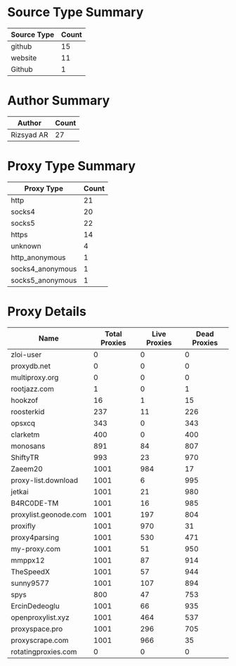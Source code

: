 # Source Type Summary

| Source Type | Count |
|-------------|-------|
| github | 15 |
| website | 11 |
| Github | 1 |


# Author Summary

| Author | Count |
|--------|-------|
| Rizsyad AR | 27 |


# Proxy Type Summary

| Proxy Type | Count |
|------------|-------|
| http | 21 |
| socks4 | 20 |
| socks5 | 22 |
| https | 14 |
| unknown | 4 |
| http_anonymous | 1 |
| socks4_anonymous | 1 |
| socks5_anonymous | 1 |


# Proxy Details

| Name | Total Proxies | Live Proxies | Dead Proxies |
|------|---------------|--------------|---------------|
| zloi-user | 0 | 0 | 0 |
| proxydb.net | 0 | 0 | 0 |
| multiproxy.org | 0 | 0 | 0 |
| rootjazz.com | 1 | 0 | 1 |
| hookzof | 16 | 1 | 15 |
| roosterkid | 237 | 11 | 226 |
| opsxcq | 343 | 0 | 343 |
| clarketm | 400 | 0 | 400 |
| monosans | 891 | 84 | 807 |
| ShiftyTR | 993 | 23 | 970 |
| Zaeem20 | 1001 | 984 | 17 |
| proxy-list.download | 1001 | 6 | 995 |
| jetkai | 1001 | 21 | 980 |
| B4RC0DE-TM | 1001 | 16 | 985 |
| proxylist.geonode.com | 1001 | 197 | 804 |
| proxifly | 1001 | 970 | 31 |
| proxy4parsing | 1001 | 530 | 471 |
| my-proxy.com | 1001 | 51 | 950 |
| mmppx12 | 1001 | 87 | 914 |
| TheSpeedX | 1001 | 57 | 944 |
| sunny9577 | 1001 | 107 | 894 |
| spys | 800 | 47 | 753 |
| ErcinDedeoglu | 1001 | 66 | 935 |
| openproxylist.xyz | 1001 | 464 | 537 |
| proxyspace.pro | 1001 | 296 | 705 |
| proxyscrape.com | 1001 | 966 | 35 |
| rotatingproxies.com | 0 | 0 | 0 |
